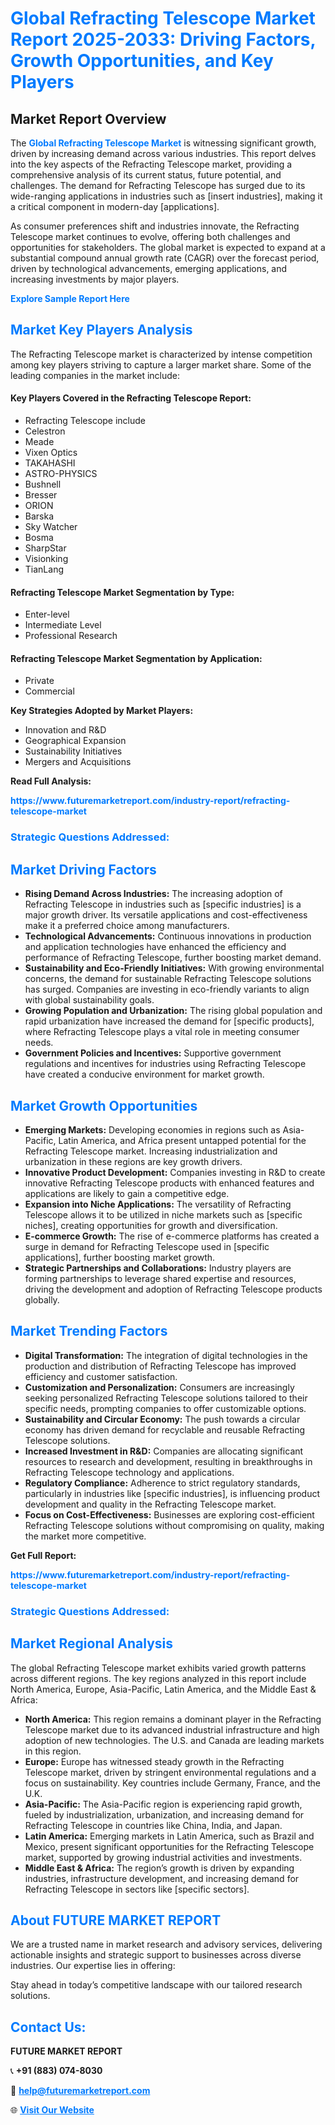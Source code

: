 <h1 style="color: #007BFF;">Global Refracting Telescope Market Report 2025-2033: Driving Factors, Growth Opportunities, and Key Players</h1>

<section id="overview">
<h2>Market Report Overview</h2>
<p>The <a href="https://www.futuremarketreport.com/industry-report/refracting-telescope-market" style="color: #007BFF; text-decoration: none;"><strong>Global Refracting Telescope Market</strong></a> is witnessing significant growth, driven by increasing demand across various industries. This report delves into the key aspects of the Refracting Telescope market, providing a comprehensive analysis of its current status, future potential, and challenges. The demand for Refracting Telescope has surged due to its wide-ranging applications in industries such as [insert industries], making it a critical component in modern-day [applications].</p>
<p>As consumer preferences shift and industries innovate, the Refracting Telescope market continues to evolve, offering both challenges and opportunities for stakeholders. The global market is expected to expand at a substantial compound annual growth rate (CAGR) over the forecast period, driven by technological advancements, emerging applications, and increasing investments by major players.</p>
</section>

<section id="overview">
<p><a href="https://www.futuremarketreport.com/request-sample/reportId=101243" style="color: #007BFF; text-decoration: none;"><strong>Explore Sample Report Here</strong></a></p>
</section>

<section id="key-players">
<h2 style="color: #007BFF;">Market Key Players Analysis</h2>
<p>The Refracting Telescope market is characterized by intense competition among key players striving to capture a larger market share. Some of the leading companies in the market include:</p>
<h4>Key Players Covered in the Refracting Telescope Report:</h4>
<ul><li>Refracting Telescope include</li><li>Celestron</li><li>Meade</li><li>Vixen Optics</li><li>TAKAHASHI</li><li>ASTRO-PHYSICS</li><li>Bushnell</li><li>Bresser</li><li>ORION</li><li>Barska</li><li>Sky Watcher</li><li>Bosma</li><li>SharpStar</li><li>Visionking</li><li>TianLang</li></ul>
<h4>Refracting Telescope Market Segmentation by Type:</h4>
<ul><li>Enter-level</li><li>Intermediate Level</li><li>Professional Research</li></ul>

<h4>Refracting Telescope Market Segmentation by Application:</h4>
<ul><li>Private</li><li>Commercial</li></ul>
<p><strong>Key Strategies Adopted by Market Players:</strong></p>
<ul>
<li>Innovation and R&D</li>
<li>Geographical Expansion</li>
<li>Sustainability Initiatives</li>
<li>Mergers and Acquisitions</li>
</ul>
</section>

<section>
<p><strong>Read Full Analysis: </strong></p><a href="https://www.futuremarketreport.com/industry-report/refracting-telescope-market" style="color: #007BFF; text-decoration: none;"><strong>https://www.futuremarketreport.com/industry-report/refracting-telescope-market</strong></a>
<h3 style="color: #007BFF;">Strategic Questions Addressed:</h3>
</section>

<section id="driving-factors">
<h2 style="color: #007BFF;">Market Driving Factors</h2>
<ul>
<li><strong>Rising Demand Across Industries:</strong> The increasing adoption of Refracting Telescope in industries such as [specific industries] is a major growth driver. Its versatile applications and cost-effectiveness make it a preferred choice among manufacturers.</li>
<li><strong>Technological Advancements:</strong> Continuous innovations in production and application technologies have enhanced the efficiency and performance of Refracting Telescope, further boosting market demand.</li>
<li><strong>Sustainability and Eco-Friendly Initiatives:</strong> With growing environmental concerns, the demand for sustainable Refracting Telescope solutions has surged. Companies are investing in eco-friendly variants to align with global sustainability goals.</li>
<li><strong>Growing Population and Urbanization:</strong> The rising global population and rapid urbanization have increased the demand for [specific products], where Refracting Telescope plays a vital role in meeting consumer needs.</li>
<li><strong>Government Policies and Incentives:</strong> Supportive government regulations and incentives for industries using Refracting Telescope have created a conducive environment for market growth.</li>
</ul>
</section>

<section id="growth-opportunities">
<h2 style="color: #007BFF;">Market Growth Opportunities</h2>
<ul>
<li><strong>Emerging Markets:</strong> Developing economies in regions such as Asia-Pacific, Latin America, and Africa present untapped potential for the Refracting Telescope market. Increasing industrialization and urbanization in these regions are key growth drivers.</li>
<li><strong>Innovative Product Development:</strong> Companies investing in R&D to create innovative Refracting Telescope products with enhanced features and applications are likely to gain a competitive edge.</li>
<li><strong>Expansion into Niche Applications:</strong> The versatility of Refracting Telescope allows it to be utilized in niche markets such as [specific niches], creating opportunities for growth and diversification.</li>
<li><strong>E-commerce Growth:</strong> The rise of e-commerce platforms has created a surge in demand for Refracting Telescope used in [specific applications], further boosting market growth.</li>
<li><strong>Strategic Partnerships and Collaborations:</strong> Industry players are forming partnerships to leverage shared expertise and resources, driving the development and adoption of Refracting Telescope products globally.</li>
</ul>
</section>

<section id="trending-factors">
<h2 style="color: #007BFF;">Market Trending Factors</h2>
<ul>
<li><strong>Digital Transformation:</strong> The integration of digital technologies in the production and distribution of Refracting Telescope has improved efficiency and customer satisfaction.</li>
<li><strong>Customization and Personalization:</strong> Consumers are increasingly seeking personalized Refracting Telescope solutions tailored to their specific needs, prompting companies to offer customizable options.</li>
<li><strong>Sustainability and Circular Economy:</strong> The push towards a circular economy has driven demand for recyclable and reusable Refracting Telescope solutions.</li>
<li><strong>Increased Investment in R&D:</strong> Companies are allocating significant resources to research and development, resulting in breakthroughs in Refracting Telescope technology and applications.</li>
<li><strong>Regulatory Compliance:</strong> Adherence to strict regulatory standards, particularly in industries like [specific industries], is influencing product development and quality in the Refracting Telescope market.</li>
<li><strong>Focus on Cost-Effectiveness:</strong> Businesses are exploring cost-efficient Refracting Telescope solutions without compromising on quality, making the market more competitive.</li>
</ul>
</section>

<section>
<p><strong>Get Full Report: </strong></p><a href="https://www.futuremarketreport.com/industry-report/refracting-telescope-market" style="color: #007BFF; text-decoration: none;"><strong>https://www.futuremarketreport.com/industry-report/refracting-telescope-market</strong></a>
<h3 style="color: #007BFF;">Strategic Questions Addressed:</h3>
</section>


<section id="regional-analysis">
<h2 style="color: #007BFF;">Market Regional Analysis</h2>
<p>The global Refracting Telescope market exhibits varied growth patterns across different regions. The key regions analyzed in this report include North America, Europe, Asia-Pacific, Latin America, and the Middle East & Africa:</p>
<ul>
<li><strong>North America:</strong> This region remains a dominant player in the Refracting Telescope market due to its advanced industrial infrastructure and high adoption of new technologies. The U.S. and Canada are leading markets in this region.</li>
<li><strong>Europe:</strong> Europe has witnessed steady growth in the Refracting Telescope market, driven by stringent environmental regulations and a focus on sustainability. Key countries include Germany, France, and the U.K.</li>
<li><strong>Asia-Pacific:</strong> The Asia-Pacific region is experiencing rapid growth, fueled by industrialization, urbanization, and increasing demand for Refracting Telescope in countries like China, India, and Japan.</li>
<li><strong>Latin America:</strong> Emerging markets in Latin America, such as Brazil and Mexico, present significant opportunities for the Refracting Telescope market, supported by growing industrial activities and investments.</li>
<li><strong>Middle East & Africa:</strong> The region’s growth is driven by expanding industries, infrastructure development, and increasing demand for Refracting Telescope in sectors like [specific sectors].</li>
</ul>
</section>

<footer>
<h2 style="color: #007BFF;">About FUTURE MARKET REPORT</h2>
<p>We are a trusted name in market research and advisory services, delivering actionable insights and strategic support to businesses across diverse industries. Our expertise lies in offering:</p>

<p>Stay ahead in today’s competitive landscape with our tailored research solutions.</p>

<h2 style="color: #007BFF;">Contact Us:</h2>
<p><strong>FUTURE MARKET REPORT</strong></p>
<p>📞 <strong>+91 (883) 074-8030</strong></p>
<p>📧 <strong><a href="mailto:help@futuremarketreport.com" style="color: #007BFF;">help@futuremarketreport.com</a></strong></p>
<p>🌐 <strong><a href="https://www.futuremarketreport.com/" style="color: #007BFF;">Visit Our Website</a></strong></p>
</footer>